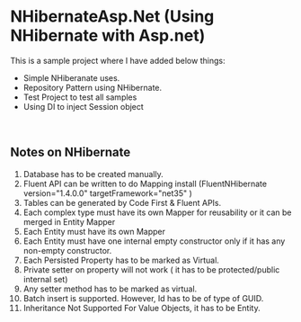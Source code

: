 # NHibernateAsp.Net (Using NHibernate with Asp.net)

This is a sample project where I have added below things:
<ul>
<li>Simple NHiberanate uses.</li>
<li>Repository Pattern using NHibernate.</li>
<li>Test Project to test all samples</li>
<li>Using DI to inject Session object</li>
</ul>
<br>
<h2>Notes on NHibernate</h2>
<ol>
<li>	Database has to be created manually.</li>
<li>	Fluent API can be written to do Mapping install (FluentNHibernate version="1.4.0.0" targetFramework="net35" )</li>
<li>	Tables can be generated by Code First & Fluent APIs. </li>
<li>	Each complex type must have its own Mapper for reusability or it can be merged in Entity Mapper</li>
<li>  Each Entity must have its own Mapper </li>
<li>	Each Entity must have one internal empty constructor only if it has any non-empty constructor.</li>
<li>	Each Persisted Property has to be marked as Virtual.</li>
<li>	Private setter on property will not work ( it has to be protected/public  internal set)</li>
<li>	Any setter method has to be marked as virtual.  </li>
<li>Batch insert is supported. However, Id has to be of type of GUID.</li>
<li>	Inheritance Not Supported For Value Objects, it has to be Entity. </li>

